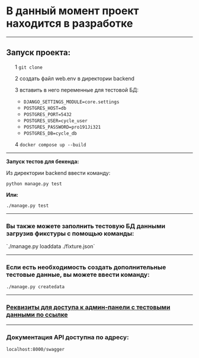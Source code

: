 <h1>В данный момент проект находится в разработке</h1>
<hr>
<h2>Запуск проекта:</h2>
<ul>


1 `git clone`


2 создать файл web.env в директории backend

3 вставить в него переменные для тестовой БД:


+ `DJANGO_SETTINGS_MODULE=core.settings` 
+ `POSTGRES_HOST=db`
+ `POSTGRES_PORT=5432`
+ `POSTGRES_USER=cycle_user`
+ `POSTGRES_PASSWORD=pro191Ji321`
+ `POSTGRES_DB=cycle_db`
    

4 `docker compose up --build`

</ul>
<hr>

**Запуск тестов для бекенда:**

Из директории backend ввести команду:

<span>`python manage.py test`</span>

**Или:**

<span>`./manage.py test`</span>
<hr>

<h3>Вы также можете заполнить тестовую БД данными загрузив фикстуры с помощью команды:</h3>
<span>`./manage.py loaddata ./fixture.json`</span>
<hr>
<h3>Если есть необходимость создать дополнительные тестовые данные, вы можете ввести команду:</h3>

<span>`./manage.py createdata`</span>
<hr>
<h3><a href="https://github.com/RRoxxxsii/forum-collab/blob/backend-main/backend/admin_info.txt">Реквизиты для доступа к админ-панели с тестовыми данными по ссылке</a></h3>
<hr>
<h3>Документация API доступна по адресу:</h3>

`localhost:8000/swagger`